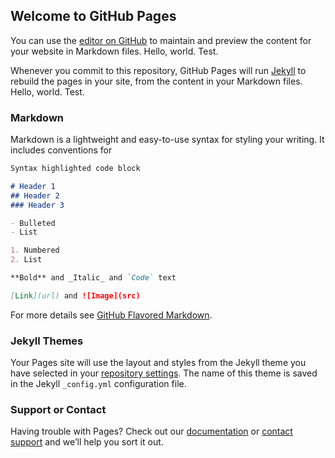 ## Welcome to GitHub Pages

You can use the [editor on GitHub](https://github.com/srsonom/notes/edit/master/index.md) to maintain and preview the content for your website in Markdown files. Hello, world. Test.

Whenever you commit to this repository, GitHub Pages will run [Jekyll](https://jekyllrb.com/) to rebuild the pages in your site, from the content in your Markdown files. Hello, world. Test.

### Markdown

Markdown is a lightweight and easy-to-use syntax for styling your writing. It includes conventions for

```markdown
Syntax highlighted code block

# Header 1
## Header 2
### Header 3

- Bulleted
- List

1. Numbered
2. List

**Bold** and _Italic_ and `Code` text

[Link](url) and ![Image](src)
```

For more details see [GitHub Flavored Markdown](https://guides.github.com/features/mastering-markdown/).

### Jekyll Themes

Your Pages site will use the layout and styles from the Jekyll theme you have selected in your [repository settings](https://github.com/srsonom/notes/settings). The name of this theme is saved in the Jekyll `_config.yml` configuration file.

### Support or Contact

Having trouble with Pages? Check out our [documentation](https://help.github.com/categories/github-pages-basics/) or [contact support](https://github.com/contact) and we’ll help you sort it out.
